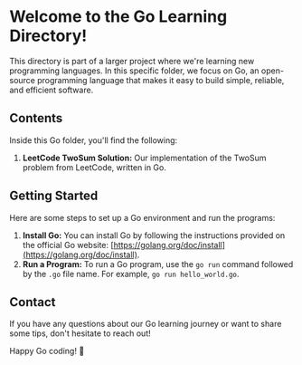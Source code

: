 # Welcome to the Go Learning Directory!

This directory is part of a larger project where we're learning new programming languages. In this specific folder, we focus on Go, an open-source programming language that makes it easy to build simple, reliable, and efficient software.

## Contents

Inside this Go folder, you'll find the following:

1. **LeetCode TwoSum Solution:** Our implementation of the TwoSum problem from LeetCode, written in Go.

## Getting Started

Here are some steps to set up a Go environment and run the programs:

1. **Install Go:** You can install Go by following the instructions provided on the official Go website: [https://golang.org/doc/install](https://golang.org/doc/install).
2. **Run a Program:** To run a Go program, use the `go run` command followed by the `.go` file name. For example, `go run hello_world.go`.

## Contact

If you have any questions about our Go learning journey or want to share some tips, don't hesitate to reach out!

Happy Go coding! 🚀
